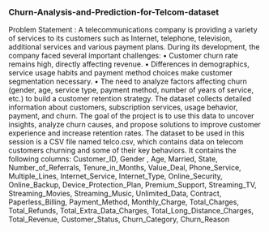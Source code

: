 ### Churn-Analysis-and-Prediction-for-Telcom-dataset
Problem Statement : A telecommunications company is providing a variety of services to its customers such as Internet, telephone, television, additional services and various payment plans. During its development, the company faced several important challenges:
  •	Customer churn rate remains high, directly affecting revenue.
  •	Differences in demographics, service usage habits and payment method choices make customer segmentation necessary.
  •	The need to analyze factors affecting churn (gender, age, service type, payment method, number of years of service, etc.) to build a customer retention strategy.
The dataset collects detailed information about customers, subscription services, usage behavior, payment, and churn. The goal of the project is to use this data to uncover insights, analyze churn causes, and propose solutions to improve customer experience and increase retention rates.
The dataset to be used in this session is a CSV file named telco.csv, which contains data on telecom customers churning and some of their key behaviors. It contains the following columns:
Customer_ID, Gender , Age, Married, State, Number_of_Referrals, Tenure_in_Months, Value_Deal, Phone_Service, Multiple_Lines, Internet_Service, Internet_Type, Online_Security, Online_Backup, Device_Protection_Plan, Premium_Support, Streaming_TV, Streaming_Movies, Streaming_Music, Unlimited_Data, Contract, Paperless_Billing, Payment_Method, Monthly_Charge, Total_Charges, Total_Refunds, Total_Extra_Data_Charges, Total_Long_Distance_Charges, Total_Revenue, Customer_Status, Churn_Category, Churn_Reason

